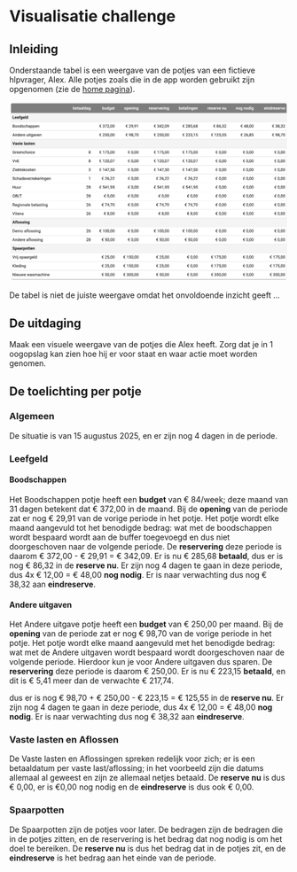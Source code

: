 ﻿# Visualisatie challenge

## Inleiding
Onderstaande tabel is een weergave van de potjes van een fictieve hlpvrager, Alex. Alle potjes zoals die in de app worden gebruikt zijn opgenomen (zie de [home pagina](./index.md)). 

![alt tekst](img/PM-reserve-tabel.png)

De tabel is niet de juiste weergave omdat het onvoldoende inzicht geeft ... 

## De uitdaging
Maak een visuele weergave van de potjes die Alex heeft. Zorg dat je in 1 oogopslag kan zien hoe hij er voor staat en waar actie moet worden genomen.

## De toelichting per potje
### Algemeen
De situatie is van 15 augustus 2025, en er zijn nog 4 dagen in de periode.

### Leefgeld
#### Boodschappen
Het Boodschappen potje heeft een **budget** van € 84/week; deze maand van 31 dagen betekent dat € 372,00 in de maand. Bij de **opening** van de periode zat er nog € 29,91 van de vorige periode in het potje. Het potje wordt elke maand aangevuld tot het benodigde bedrag: wat met de boodschappen wordt bespaard wordt aan de buffer toegevoegd en dus niet doorgeschoven naar de volgende periode. De **reservering** deze periode is daarom € 372,00 - € 29,91 = € 342,09. Er is nu € 285,68 **betaald**, dus er is nog € 86,32 in de **reserve nu**. Er zijn nog 4 dagen te gaan in deze periode, dus 4x € 12,00 = € 48,00 **nog nodig**. Er is naar verwachting dus nog € 38,32 aan **eindreserve**.

#### Andere uitgaven
Het Andere uitgave potje heeft een **budget** van € 250,00 per maand. Bij de **opening** van de periode zat er nog € 98,70 van de vorige periode in het potje. Het potje wordt elke maand aangevuld met het benodigde bedrag: wat met de Andere uitgaven wordt bespaard wordt  doorgeschoven naar de volgende periode. Hierdoor kun je voor Andere uitgaven dus sparen. De **reservering** deze periode is daarom € 250,00. Er is nu € 223,15 **betaald**, en dit is € 5,41 meer dan de verwachte € 217,74. 

dus er is nog € 98,70 + € 250,00 - € 223,15 = € 125,55 in de **reserve nu**. Er zijn nog 4 dagen te gaan in deze periode, dus 4x € 12,00 = € 48,00 **nog nodig**. Er is naar verwachting dus nog € 38,32 aan **eindreserve**.


### Vaste lasten en Aflossen
De Vaste lasten en Aflossingen spreken redelijk voor zich; er is een betaaldatum per vaste last/aflossing; in het voorbeeld zijn die datums allemaal al geweest en zijn ze allemaal netjes betaald. De **reserve nu** is dus € 0,00, er is €0,00 nog nodig en de **eindreserve** is dus ook € 0,00.

### Spaarpotten
De Spaarpotten zijn de potjes voor later. De bedragen zijn de bedragen die in de potjes zitten, en de reservering is het bedrag dat nog nodig is om het doel te bereiken. De **reserve nu** is dus het bedrag dat in de potjes zit, en de **eindreserve** is het bedrag aan het einde van de periode.